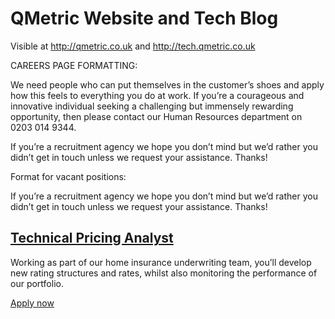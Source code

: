 QMetric Website and Tech Blog
=============================

Visible at http://qmetric.co.uk and http://tech.qmetric.co.uk


CAREERS PAGE FORMATTING:

<p>We need people who can put themselves in the customer’s shoes and apply how this feels to everything you do at work.
    If you’re a courageous and innovative individual seeking a challenging but immensely rewarding opportunity, then please contact our Human Resources department on 0203 014 9344.
</p>
<p>If you’re a recruitment agency we hope you don’t mind but we’d rather you didn’t get in touch unless we request your assistance. Thanks!</p>

Format for vacant positions:

<p
We need people who can put themselves in the customer’s shoes and apply how this feels to everything you do at work.
If you’re a courageous and innovative individual seeking a challenging but immensely rewarding opportunity, then please contact our Human Resources department on 0203 014 9344
</p>
<p>If you’re a recruitment agency we hope you don’t mind but we’d rather you didn’t get in touch unless we request your assistance. Thanks!</p>

<div class="jobs">
    <article class="job cf">
        <h1 class="hdr-small">
            <a href="http://qmetric.co.uk/careers/Technical_Pricing_Analyst_09.08.2012.pdf">Technical Pricing Analyst</a>
        </h1>
        <p>Working as part of our home insurance underwriting team, you’ll develop new rating structures and rates, whilst also monitoring the performance of our portfolio.</p>
        <a href="mailto:careers@qmetric.co.uk?subject=Technical%20Pricing%20Analyst%20Vacancy" class="btn btn-rounded btn-red btn-small pull-left">Apply now</a>
    </article>

</div>